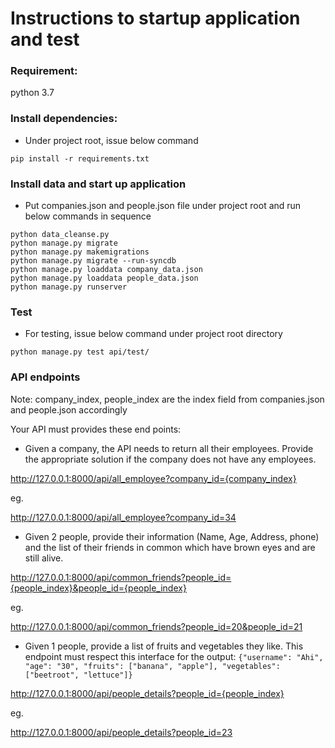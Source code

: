 # Instructions to startup application and test

### Requirement:
python 3.7

### Install dependencies:
- Under project root, issue below command

```
pip install -r requirements.txt
```

### Install data and start up application
- Put companies.json and people.json file under project root and run below commands in sequence

```
python data_cleanse.py  
python manage.py migrate  
python manage.py makemigrations  
python manage.py migrate --run-syncdb  
python manage.py loaddata company_data.json  
python manage.py loaddata people_data.json  
python manage.py runserver  
```

### Test
- For testing, issue below command under project root directory

```
python manage.py test api/test/
```

### API endpoints
Note: company_index, people_index are the index field from companies.json and people.json accordingly

Your API must provides these end points:
- Given a company, the API needs to return all their employees. Provide the appropriate solution if the company does not have any employees.

http://127.0.0.1:8000/api/all_employee?company_id={company_index}

eg.

<http://127.0.0.1:8000/api/all_employee?company_id=34>

- Given 2 people, provide their information (Name, Age, Address, phone) and the list of their friends in common which have brown eyes and are still alive.

http://127.0.0.1:8000/api/common_friends?people_id={people_index}&people_id={people_index}

eg.

<http://127.0.0.1:8000/api/common_friends?people_id=20&people_id=21>

- Given 1 people, provide a list of fruits and vegetables they like. This endpoint must respect this interface for the output: `{"username": "Ahi", "age": "30", "fruits": ["banana", "apple"], "vegetables": ["beetroot", "lettuce"]}`

http://127.0.0.1:8000/api/people_details?people_id={people_index}

eg.

<http://127.0.0.1:8000/api/people_details?people_id=23>


